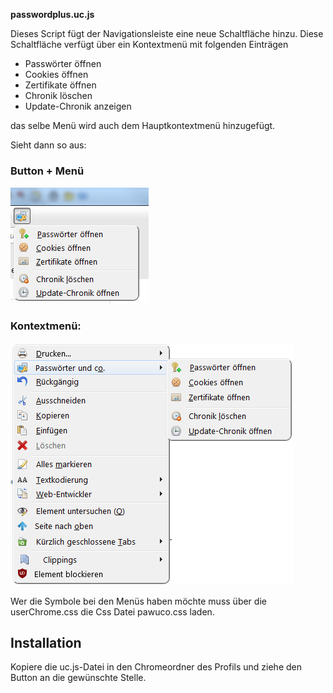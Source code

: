 **passwordplus.uc.js**

Dieses Script fügt der Navigationsleiste eine neue Schaltfläche hinzu.
Diese Schaltfläche verfügt über ein Kontextmenü mit folgenden Einträgen
* Passwörter öffnen
* Cookies öffnen
* Zertifikate öffnen
* Chronik löschen
* Update-Chronik anzeigen

das selbe Menü wird auch dem Hauptkontextmenü hinzugefügt.

Sieht dann so aus:

### Button + Menü
 
![Screenshot](pawuco1.png)

### Kontextmenü:
  
![Screenshot](pawuco2.png)

Wer die Symbole bei den Menüs haben möchte muss über die userChrome.css
die Css Datei pawuco.css laden.

## Installation

Kopiere die uc.js-Datei in den Chromeordner des Profils und ziehe den Button an die gewünschte Stelle.

